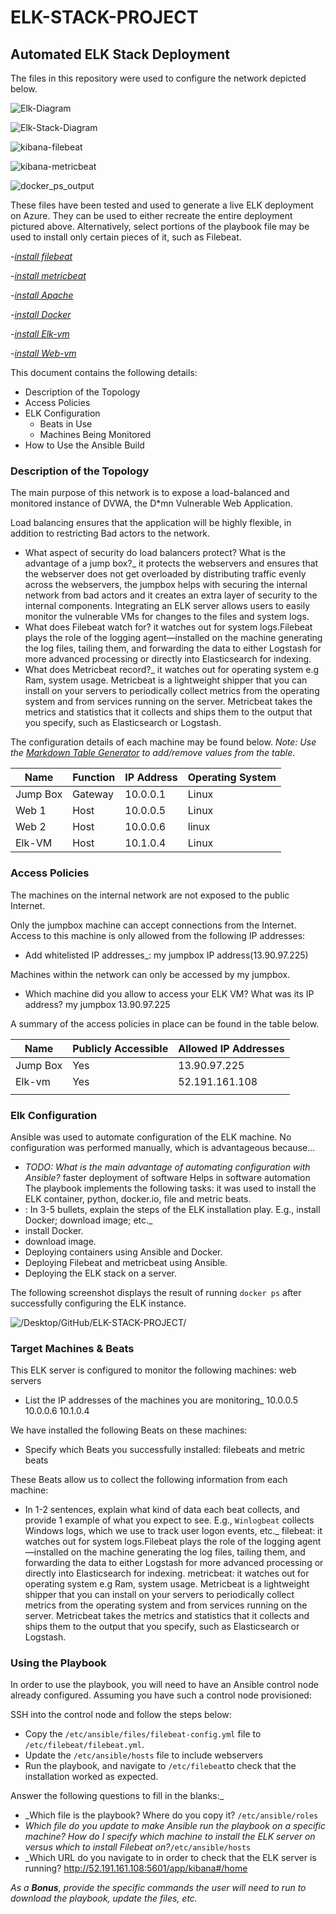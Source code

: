 # ELK-STACK-PROJECT
## Automated ELK Stack Deployment

The files in this repository were used to configure the network depicted below.

![Elk-Diagram](Diagrams/Elk-Diagram.png)

![Elk-Stack-Diagram](Diagrams/Elk-Stack-Diagram.png)

![kibana-filebeat](Diagrams/kibana-filebeat.JPG)

![kibana-metricbeat](Diagrams/kibana-metricbeat.JPG)

![docker_ps_output](Diagrams/docker_ps_output.JPG)

These files have been tested and used to generate a live ELK deployment on Azure. They can be used to either recreate the entire deployment pictured above. Alternatively, select portions of the playbook file may be used to install only certain pieces of it, such as Filebeat.

-_[install filebeat](Ansible/filebeat-playbook.yml)_

-_[install metricbeat](Ansible/metricbeat-playbook.yml)_

-_[install Apache](Ansible/Apache-playbook.yml)_

-_[install Docker](Ansible/Docker-playbook.yml)_

-_[install Elk-vm](Ansible/Elk-vm-playbook.yml)_

-_[install Web-vm](Ansible/Webvm-playbook.yml)_

This document contains the following details:
- Description of the Topology
- Access Policies
- ELK Configuration
  - Beats in Use
  - Machines Being Monitored
- How to Use the Ansible Build


### Description of the Topology

The main purpose of this network is to expose a load-balanced and monitored instance of DVWA, the D*mn Vulnerable Web Application.

Load balancing ensures that the application will be highly flexible, in addition to restricting Bad actors to the network.
-  What aspect of security do load balancers protect? What is the advantage of a jump box?_
    it protects the webservers and ensures that the webserver does not get overloaded by distributing traffic evenly across the webservers, the jumpbox helps with securing the internal network from bad actors and it creates an extra layer of security to the internal components. 
Integrating an ELK server allows users to easily monitor the vulnerable VMs for changes to the files and system logs.
-  What does Filebeat watch for? it watches out for system logs.Filebeat plays the role of the logging agent—installed on the machine generating the log files, tailing them, and forwarding the data to either Logstash for more advanced processing or directly into Elasticsearch for indexing.
-  What does Metricbeat record?_ it watches out for operating system  e.g Ram, system usage. Metricbeat is a lightweight shipper that you can install on your servers to periodically collect metrics from the operating system and from services running on the server. Metricbeat takes the metrics and statistics that it collects and ships them to the output that you specify, such as Elasticsearch or Logstash.

The configuration details of each machine may be found below.
_Note: Use the [Markdown Table Generator](http://www.tablesgenerator.com/markdown_tables) to add/remove values from the table_.

| Name     | Function | IP Address | Operating System |
|----------|----------|------------|------------------|
| Jump Box | Gateway  | 10.0.0.1   |      Linux       |
| Web 1    |   Host   | 10.0.0.5   |      Linux       |
| Web 2    |   Host   | 10.0.0.6   |      linux       |
| Elk-VM   |   Host   | 10.1.0.4   |      Linux       |

### Access Policies

The machines on the internal network are not exposed to the public Internet. 

Only the jumpbox machine can accept connections from the Internet. Access to this machine is only allowed from the following IP addresses:
- Add whitelisted IP addresses_: my jumpbox IP address(13.90.97.225)

Machines within the network can only be accessed by my jumpbox.
-  Which machine did you allow to access your ELK VM? What was its IP address? my jumpbox  13.90.97.225

A summary of the access policies in place can be found in the table below.

| Name     | Publicly Accessible | Allowed IP Addresses |
|----------|---------------------|----------------------|
| Jump Box |    Yes              | 13.90.97.225         |
| Elk-vm   |    Yes              | 52.191.161.108       |
|          |                     |                      |

### Elk Configuration

Ansible was used to automate configuration of the ELK machine. No configuration was performed manually, which is advantageous because...
- _TODO: What is the main advantage of automating configuration with Ansible?_
faster deployment of software
Helps in software automation
The playbook implements the following tasks: it was used to install the ELK container, python, docker.io, file and metric beats.
- : In 3-5 bullets, explain the steps of the ELK installation play. E.g., install Docker; download image; etc._
- install Docker.
- download image.
- Deploying containers using Ansible and Docker.
- Deploying Filebeat and metricbeat using Ansible.
- Deploying the ELK stack on a server.


The following screenshot displays the result of running `docker ps` after successfully configuring the ELK instance.

![/Desktop/GitHub/ELK-STACK-PROJECT/](Diagrams/docker_ps_output.JPG)

### Target Machines & Beats
This ELK server is configured to monitor the following machines: web servers
- List the IP addresses of the machines you are monitoring_
   10.0.0.5
   10.0.0.6
   10.1.0.4

We have installed the following Beats on these machines:
- Specify which Beats you successfully installed: filebeats and metric beats

These Beats allow us to collect the following information from each machine:
- In 1-2 sentences, explain what kind of data each beat collects, and provide 1 example of what you expect to see. E.g., `Winlogbeat` collects Windows logs, which we use to track user logon events, etc._
filebeat: it watches out for system logs.Filebeat plays the role of the logging agent—installed on the machine generating the log files, tailing them, and forwarding the data to either Logstash for more advanced processing or directly into Elasticsearch for indexing.
metricbeat: it watches out for operating system  e.g Ram, system usage. Metricbeat is a lightweight shipper that you can install on your servers to periodically collect metrics from the operating system and from services running on the server. Metricbeat takes the metrics and statistics that it collects and ships them to the output that you specify, such as Elasticsearch or Logstash.



### Using the Playbook
In order to use the playbook, you will need to have an Ansible control node already configured. Assuming you have such a control node provisioned: 

SSH into the control node and follow the steps below:
- Copy the `/etc/ansible/files/filebeat-config.yml` file to `/etc/filebeat/filebeat.yml`.
- Update the `/etc/ansible/hosts` file to include webservers
- Run the playbook, and navigate to `/etc/filebeat`to check that the installation worked as expected.

 Answer the following questions to fill in the blanks:_
- _Which file is the playbook? Where do you copy it? `/etc/ansible/roles`
- _Which file do you update to make Ansible run the playbook on a specific machine? How do I specify which machine to install the ELK server on versus which to install Filebeat on?_`/etc/ansible/hosts` 
- _Which URL do you navigate to in order to check that the ELK server is running? http://52.191.161.108:5601/app/kibana#/home

_As a **Bonus**, provide the specific commands the user will need to run to download the playbook, update the files, etc._